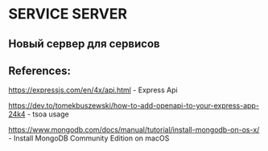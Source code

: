# SERVICE SERVER

## Новый сервер для сервисов

## References:

https://expressjs.com/en/4x/api.html - Express Api

https://dev.to/tomekbuszewski/how-to-add-openapi-to-your-express-app-24k4 - tsoa usage

https://www.mongodb.com/docs/manual/tutorial/install-mongodb-on-os-x/ - Install MongoDB Community Edition on macOS

